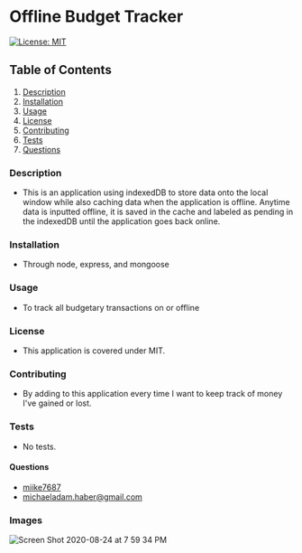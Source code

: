 # Offline Budget Tracker

[![License: MIT](https://img.shields.io/badge/License-MIT-yellow.svg)](https://opensource.org/licenses/MIT)

## Table of Contents

1. [Description](#description)
2. [Installation](#installation)
3. [Usage](#usage)
4. [License](#license)
5. [Contributing](#contributing)
6. [Tests](#tests)
7. [Questions](#questions)

### Description

- This is an application using indexedDB to store data onto the local window while also caching data when the application is offline. Anytime data is inputted offline, it is saved in the cache and labeled as pending in the indexedDB until the application goes back online.

### Installation

- Through node, express, and mongoose

### Usage

- To track all budgetary transactions on or offline

### License

- This application is covered under MIT.

### Contributing

- By adding to this application every time I want to keep track of money I've gained or lost.

### Tests

- No tests.

#### Questions

- [miike7687](https://github.com/miike7687)
- michaeladam.haber@gmail.com

### Images

![Screen Shot 2020-08-24 at 7 59 34 PM](https://user-images.githubusercontent.com/66644273/91107969-a34b3100-e644-11ea-86ef-c66f2eccfb3a.png)
